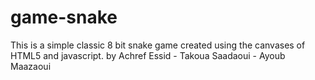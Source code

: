 # game-snake
This is a simple classic 8 bit snake game created using the canvases of HTML5 and javascript.
by Achref Essid - Takoua Saadaoui - Ayoub Maazaoui

